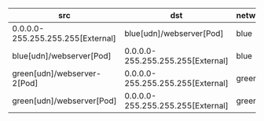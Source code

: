 | src | dst | network |
|-----|-----|------|
| 0.0.0.0-255.255.255.255[External] | blue[udn]/webserver[Pod] | blue |
| blue[udn]/webserver[Pod] | 0.0.0.0-255.255.255.255[External] | blue |
| green[udn]/webserver-2[Pod] | 0.0.0.0-255.255.255.255[External] | green |
| green[udn]/webserver[Pod] | 0.0.0.0-255.255.255.255[External] | green |
